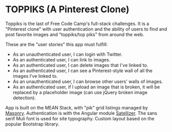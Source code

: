# TOPPIKS (A Pinterest Clone)

Toppiks is the last of Free Code Camp's full-stack challenges. It is a "Pinterest clone" with user authentication and the ability of users to find and post favorite images and "toppiks/top piks" from around the web.

These are the "user stories" this app must fulfill:

* As an unauthenticated user, I can login with Twitter.
* As an authenticated user, I can link to images.
* As an authenticated user, I can delete images that I've linked to.
* As an authenticated user, I can see a Pinterest-style wall of all the images I've linked to.
* As an unauthenticated user, I can browse other users' walls of images.
* As an authenticated user, if I upload an image that is broken, it will be replaced by a placeholder image (can use jQuery broken image detection).

App is built on the MEAN Stack, with "pik" grid listings managed by [Masonry](http://masonry.desandro.com/). Authentication is with the Angular module [Satellizer](https://github.com/sahat/satellizer). The sans serif Muli font is used for site typography. Custom layout based on the popular Bootstrap library.